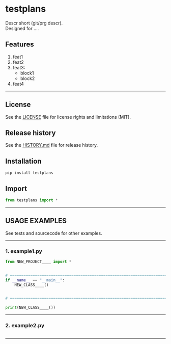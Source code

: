 # testplans
Descr short (git/prg descr).  
Designed for ....  


## Features
1. feat1  
2. feat2  
3. feat3:  
	- block1  
	- block2  
4. feat4  


********************************************************************************
## License
See the [LICENSE](LICENSE) file for license rights and limitations (MIT).


## Release history
See the [HISTORY.md](HISTORY.md) file for release history.


## Installation
```commandline
pip install testplans
```


## Import

```python
from testplans import *
```


********************************************************************************
## USAGE EXAMPLES
See tests and sourcecode for other examples.

******************************
### 1. example1.py
```python
from NEW_PROJECT____ import *


# =====================================================================================================================
if __name__ == "__main__":
    NEW_CLASS____()


# =====================================================================================================================

print(NEW_CLASS____())
```

******************************
### 2. example2.py
```python

```

********************************************************************************
